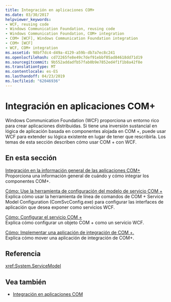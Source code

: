 ```yaml
---
title: Integración en aplicaciones COM+
ms.date: 03/30/2017
helpviewer_keywords:
- WCF, reusing code
- Windows Communication Foundation, reusing code
- Windows Communication Foundation, COM+ integration
- COM+ [WCF], Windows Communication Foundation integration
- COM+ [WCF]
- WCF, COM+ integration
ms.assetid: 98bf7dc4-d49a-4129-a59b-db7a7ec8c241
ms.openlocfilehash: cd72265fe8e49c7def91ebbf05ad84618dd71d19
ms.sourcegitcommit: 9b552addadfb57fab0b9e7852ed4f1f1b8a42f8e
ms.translationtype: MT
ms.contentlocale: es-ES
ms.lasthandoff: 04/23/2019
ms.locfileid: "62046936"
---
```

# <a name="integrating-with-com-applications"></a>Integración en aplicaciones COM+
Windows Communication Foundation (WCF) proporciona un entorno rico para crear aplicaciones distribuidas. Si tiene una inversión sustancial en lógica de aplicación basada en componentes alojada en COM +, puede usar WCF para extender su lógica existente en lugar de tener que rescribirla. Los temas de esta sección describen cómo usar COM + con WCF.  
  
## <a name="in-this-section"></a>En esta sección  
 [Integración en la información general de las aplicaciones COM+](../../../../docs/framework/wcf/feature-details/integrating-with-com-plus-applications-overview.md)  
 Proporciona una información general de cuándo y cómo integrar los componentes COM+.  
  
 [Cómo: Use la herramienta de configuración del modelo de servicio COM +](../../../../docs/framework/wcf/feature-details/how-to-use-the-com-service-model-configuration-tool.md)  
 Explica cómo usar la herramienta de línea de comandos de COM + Service Model Configuration (ComSvcConfig.exe) para configurar las interfaces de aplicación que desea exponer como servicios WCF.  
  
 [Cómo: Configurar el servicio COM +](../../../../docs/framework/wcf/feature-details/how-to-configure-com-service-settings.md)  
 Explica cómo configurar un objeto COM + como un servicio WCF.  
  
 [Cómo: Implementar una aplicación de integración de COM +.](../../../../docs/framework/wcf/feature-details/how-to-deploy-a-com-integration-application.md)  
 Explica cómo mover una aplicación de integración de COM+.  
  
## <a name="reference"></a>Referencia  
 <xref:System.ServiceModel>  
  
## <a name="see-also"></a>Vea también

- [Integración en aplicaciones COM](../../../../docs/framework/wcf/feature-details/integrating-with-com-applications.md)
